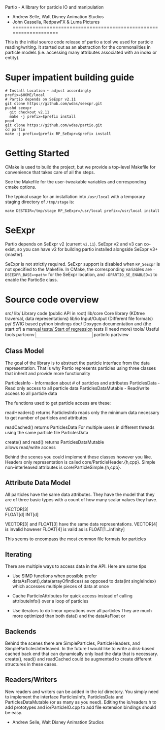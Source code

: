 Partio - A library for particle IO and manipulation
- Andrew Selle, Walt Disney Animation Studios
- John Cassella,  RedpawFX & Luma Pictures
===================================================================

This is the initial source code release of partio a tool we used for particle
reading/writing.  It started out as an abstraction for the commonalities in
particle models (i.e. accessing many attributes associated with an index or
entity).

Super impatient building guide
==============================

    # Install Location ~ adjust accordingly
    prefix=$HOME/local
    # Partio depends on SeExpr v2.11
    git clone https://github.com/wdas/seexpr.git
    pushd seexpr
      git checkout v2.11
      make -j prefix=$prefix install
    popd
    git clone https://github.com/wdas/partio.git
    cd partio
    make -j prefix=$prefix RP_SeExpr=$prefix install

Getting Started
===============

CMake is used to build the project, but we provide a top-level Makefile
for convenience that takes care of all the steps.

See the Makefile for the user-tweakable variables and corresponding
cmake options.

The typical usage for an installation into `/usr/local`
with a temporary staging directory of `/tmp/stage` is:

    make DESTDIR=/tmp/stage RP_SeExpr=/usr/local prefix=/usr/local install

SeExpr
======
Partio depends on SeExpr v2 (current `v2.11`).  SeExpr v2 and v3 can co-exist,
so you can have v2 for building partio installed alongside SeExpr v3+ (master).

SeExpr is not strictly required. SeExpr support is disabled when `RP_SeExpr`
is not specified to the Makefile.  In CMake, the corresponding variables are
`-DSEEXPR_BASE=<path>` for the SeExpr location, and `-DPARTIO_SE_ENABLED=1`
to enable the PartioSe class.

Source code overview
====================

src/
   lib/      Library code (public API in root)
   lib/core  Core library (KDtree traversal, data representations)
   lib/io    Input/Output (Different file formats)
   py/       SWIG based python bindings
   doc/      Doxygen documentation and (the start of) a manual
   tests/    Start of regression tests (I need more)
   tools/    Useful tools 
             partconv <input format> <output format>
             partinfo <particle file>
             partview <particle file>

Class Model
-----------

The goal of the library is to abstract the particle interface from the data
representation. That is why Partio represents particles using three classes that
inherit and provide more functionality

ParticlesInfo - Information about # of particles and attributes
ParticlesData - Read only access to all particle data
ParticlesDataMutable - Read/write access to all particle data

The functions used to get particle access are these:

readHeaders() 
   returns ParticlesInfo
   reads only the minimum data necessary to get number of particles and
   attributes

readCached()
   returns ParticlesData
   For multiple users in different threads using the same particle file
   ParticlesData

create() and read()
   returns ParticlesDataMutable   
   allows read/write access

Behind the scenes you could implement these classes however you like.  Headers
only representation is called core/ParticleHeader.{h,cpp}.  Simple
non-interleaved attributes is core/ParticleSimple.{h,cpp}.

Attribute Data Model
--------------------

All particles have the same data attributes.  They have the model that they are
of three basic types with a count of how many scalar values they have.

VECTOR[3]    
FLOAT[d]
INT[d]

VECTOR[3] and FLOAT[3] have the same data representations.
VECTOR[4] is invalid however FLOAT[4] is valid as is FLOAT[1...infinity]

This seems to encompass the most common file formats for particles


Iterating
---------

There are multiple ways to access data in the API. Here are
some tips

- Use SIMD functions when possible prefer dataAsFloat(),data(arrayOfIndices) as
  opposed to data(int singleIndex) which accesses multiple pieces of data at
  once

- Cache ParticleAttributes for quick access instead of calling attributeInfo()
  over a loop of particles

- Use iterators to do linear operations over all particles They are much more
  optimized than both data() and the dataAsFloat or


Backends
--------

Behind the scenes there are SimpleParticles, ParticleHeaders, and
SimpleParticlesInterleaved.  In the future I would like to write a disk-based
cached back end that can dynamically only load the data that is necessary.
create(), read() and readCached could be augmented to create different
structures in these cases.

Readers/Writers
---------------

New readers and writers can be added in the io/ directory. You simply need to
implement the interface ParticlesInfo, ParticlesData and ParticlesDataMutable
(or as many as you need). Editing the io/readers.h to add prototypes and
io/ParticleIO.cpp to add file extension bindings should be easy.


- Andrew Selle, Walt Disney Animation Studios

